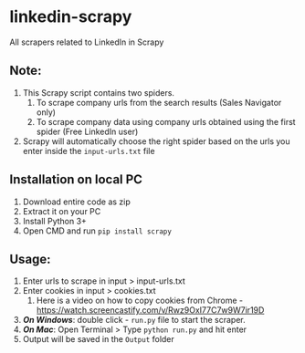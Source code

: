 # linkedin-scrapy
All scrapers related to LinkedIn in Scrapy

## Note:
1. This Scrapy script contains two spiders.
    1. To scrape company urls from the search results (Sales Navigator only)
    2. To scrape company data using company urls obtained using the first spider (Free LinkedIn user)
2. Scrapy will automatically choose the right spider based on the urls you enter inside the `input-urls.txt` file

## Installation on local PC
1. Download entire code as zip
2. Extract it on your PC
3. Install Python 3+
4. Open CMD and run `pip install scrapy`

## Usage:
1. Enter urls to scrape in input > input-urls.txt
2. Enter cookies in input > cookies.txt
    1. Here is a video on how to copy cookies from Chrome - https://watch.screencastify.com/v/Rwz9OxI77C7w9W7ir19D
3. ***On Windows***: double click - `run.py` file to start the scraper.
4. ***On Mac***: Open Terminal > Type `python run.py` and hit enter
5. Output will be saved in the `Output` folder



   

